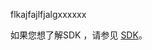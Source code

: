 

flkajfajlfjalgxxxxxx






如果您想了解SDK ，请参见 [SDK](https://tcloud-doc.isd.com/document/product/623/45998?!editLang=zh&!preview)。
